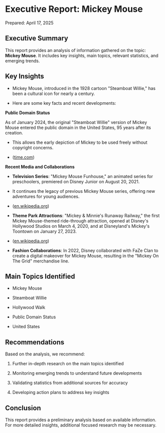 # Executive Report: Mickey Mouse

Prepared: April 17, 2025

## Executive Summary

This report provides an analysis of information gathered on the topic: **Mickey Mouse**. It includes key insights, main topics, relevant statistics, and emerging trends.

## Key Insights

- Mickey Mouse, introduced in the 1928 cartoon "Steamboat Willie," has been a cultural icon for nearly a century.

- Here are some key facts and recent developments:

**Public Domain Status**

As of January 2024, the original "Steamboat Willie" version of Mickey Mouse entered the public domain in the United States, 95 years after its creation.

- This allows the early depiction of Mickey to be used freely without copyright concerns.

- ([time.com](https://time.com/6551496/mickey-mouse-public-domain-steamboat-willie/?utm_source=openai))

**Recent Media and Collaborations**

- **Television Series**: "Mickey Mouse Funhouse," an animated series for preschoolers, premiered on Disney Junior on August 20, 2021.

- It continues the legacy of previous Mickey Mouse series, offering new adventures for young audiences.

- ([en.wikipedia.org](https://en.wikipedia.org/wiki/Mickey_Mouse_Funhouse?utm_source=openai))

- **Theme Park Attractions**: "Mickey & Minnie's Runaway Railway," the first Mickey Mouse-themed ride-through attraction, opened at Disney's Hollywood Studios on March 4, 2020, and at Disneyland's Mickey's Toontown on January 27, 2023.

- ([en.wikipedia.org](https://en.wikipedia.org/wiki/Mickey_%26_Minnie%27s_Runaway_Railway?utm_source=openai))

- **Fashion Collaborations**: In 2022, Disney collaborated with FaZe Clan to create a digital makeover for Mickey Mouse, resulting in the "Mickey On The Grid" merchandise line.

## Main Topics Identified

- Mickey Mouse

- Steamboat Willie

- Hollywood Walk

- Public Domain Status

- United States

## Recommendations

Based on the analysis, we recommend:

1. Further in-depth research on the main topics identified

2. Monitoring emerging trends to understand future developments

3. Validating statistics from additional sources for accuracy

4. Developing action plans to address key insights

## Conclusion

This report provides a preliminary analysis based on available information.
For more detailed insights, additional focused research may be necessary.